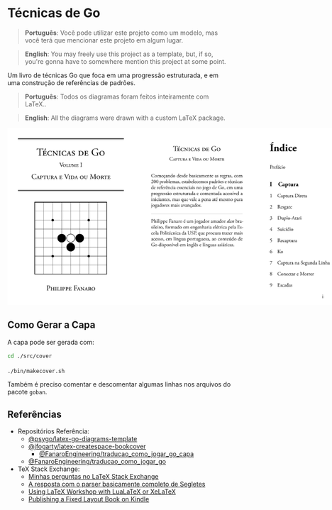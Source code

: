 # Técnicas de Go

> **Português**: Você pode utilizar este projeto como um modelo, mas você terá que mencionar este projeto em algum lugar.

> **English**: You may freely use this project as a template, but, if so, you're gonna have to somewhere mention this project at some point.

Um livro de técnicas Go que foca em uma progressão estruturada, e em uma construção de referências de padrões.

> **Português**: Todos os diagramas foram feitos inteiramente com LaTeX..

> **English**: All the diagrams were drawn with a custom LaTeX package.

<div style="display: inline-flex">
  <img src="assets/amostras_imagens/capa.png" height="400px" alt="capa" />
  <img src="assets/amostras_imagens/contra-capa.png" height="400px" alt="contra-capa" />
  <img src="assets/amostras_imagens/indice_1.png" height="400px" alt="Índice 1" />
  <img src="assets/amostras_imagens/indice_2.png" height="400px" alt="Índice 2" />
  <img src="assets/amostras_imagens/prefacio_1.png" height="400px" alt="Prefácio 1" />
  <img src="assets/amostras_imagens/captura_direta_1.png" height="400px" alt="Captura Direta 1" />
  <img src="assets/amostras_imagens/captura_direta_2.png" height="400px" alt="Captura Direta 2" />
  <img src="assets/amostras_imagens/escadas_1.png" height="400px" alt="Escadas 1" />
  <img src="assets/amostras_imagens/escadas_2.png" height="400px" alt="Escadas 2" />
  <img src="assets/amostras_imagens/redes_1.png" height="400px" alt="Redes 1" />
  <img src="assets/amostras_imagens/espremer_1.png" height="400px" alt="Espremer 1" />
  <img src="assets/amostras_imagens/atravessar_1.png" height="400px" alt="Atravessar 1" />
  <img src="assets/amostras_imagens/atravessar_2.png" height="400px" alt="Atravessar 2" />
  <img src="assets/amostras_imagens/corridas_de_captura_1.png" height="400px" alt="Corridas de Captura 1" />
  <img src="assets/amostras_imagens/olhos_falsos_1.png" height="400px" alt="Olhos Falsos 1" />
  <img src="assets/amostras_imagens/vida_na_segunda_linha_1.png" height="400px" alt="Vida na Segunda Linha 1" />
  <img src="assets/amostras_imagens/seki_1.png" height="400px" alt="Seki 1" />
</div>

## Como Gerar a Capa

A capa pode ser gerada com:

```sh
cd ./src/cover

./bin/makecover.sh
```

Também é preciso comentar e descomentar algumas linhas nos arquivos do pacote `goban`.

## Referências

- Repositórios Referência:
  - [@psygo/latex-go-diagrams-template](https://github.com/psygo/latex-go-diagrams-template)
  - [@jfogarty/latex-createspace-bookcover](https://github.com/jfogarty/latex-createspace-bookcover)
    - [@FanaroEngineering/traducao_como_jogar_go_capa](https://github.com/FanaroEngineering/traducao_como_jogar_go_capa)
  - [@FanaroEngineering/traducao_como_jogar_go](https://github.com/FanaroEngineering/traducao_como_jogar_go)
- TeX Stack Exchange:
  - [Minhas perguntas no LaTeX Stack Exchange](https://tex.stackexchange.com/users/64441/psygo?tab=questions)
  - [A resposta com o parser basicamente completo de Segletes](https://tex.stackexchange.com/a/709698/64441)
  - [Using LaTeX Workshop with LuaLaTeX or XeLaTeX](https://tex.stackexchange.com/a/726655/64441)
  - [Publishing a Fixed Layout Book on Kindle](https://tex.stackexchange.com/q/727421/64441)
